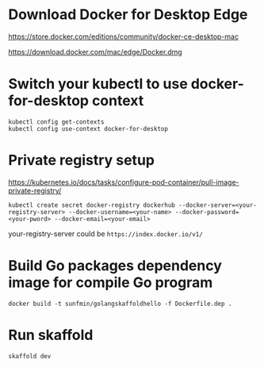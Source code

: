 # Download Docker for Desktop Edge

https://store.docker.com/editions/community/docker-ce-desktop-mac

https://download.docker.com/mac/edge/Docker.dmg

# Switch your kubectl to use docker-for-desktop context

```
kubectl config get-contexts
kubectl config use-context docker-for-desktop
```

# Private registry setup

https://kubernetes.io/docs/tasks/configure-pod-container/pull-image-private-registry/

```
kubectl create secret docker-registry dockerhub --docker-server=<your-registry-server> --docker-username=<your-name> --docker-password=<your-pword> --docker-email=<your-email>

```

your-registry-server could be `https://index.docker.io/v1/ `


# Build Go packages dependency image for compile Go program

```
docker build -t sunfmin/golangskaffoldhello -f Dockerfile.dep .
```

# Run skaffold

```
skaffold dev
```
